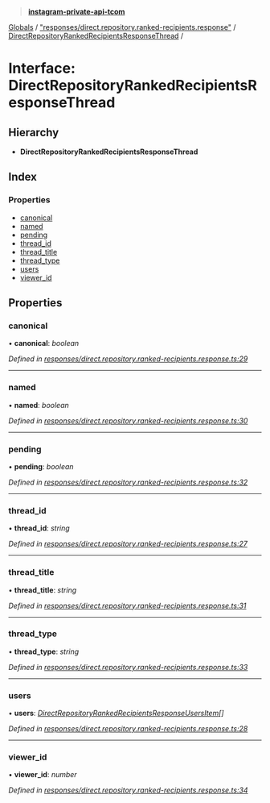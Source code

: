 > **[instagram-private-api-tcom](../README.md)**

[Globals](../README.md) / ["responses/direct.repository.ranked-recipients.response"](../modules/_responses_direct_repository_ranked_recipients_response_.md) / [DirectRepositoryRankedRecipientsResponseThread](_responses_direct_repository_ranked_recipients_response_.directrepositoryrankedrecipientsresponsethread.md) /

# Interface: DirectRepositoryRankedRecipientsResponseThread

## Hierarchy

* **DirectRepositoryRankedRecipientsResponseThread**

## Index

### Properties

* [canonical](_responses_direct_repository_ranked_recipients_response_.directrepositoryrankedrecipientsresponsethread.md#canonical)
* [named](_responses_direct_repository_ranked_recipients_response_.directrepositoryrankedrecipientsresponsethread.md#named)
* [pending](_responses_direct_repository_ranked_recipients_response_.directrepositoryrankedrecipientsresponsethread.md#pending)
* [thread_id](_responses_direct_repository_ranked_recipients_response_.directrepositoryrankedrecipientsresponsethread.md#thread_id)
* [thread_title](_responses_direct_repository_ranked_recipients_response_.directrepositoryrankedrecipientsresponsethread.md#thread_title)
* [thread_type](_responses_direct_repository_ranked_recipients_response_.directrepositoryrankedrecipientsresponsethread.md#thread_type)
* [users](_responses_direct_repository_ranked_recipients_response_.directrepositoryrankedrecipientsresponsethread.md#users)
* [viewer_id](_responses_direct_repository_ranked_recipients_response_.directrepositoryrankedrecipientsresponsethread.md#viewer_id)

## Properties

###  canonical

• **canonical**: *boolean*

*Defined in [responses/direct.repository.ranked-recipients.response.ts:29](https://github.com/cuonglnhust/instagram-private-api-tcom/blob/3e16058/src/responses/direct.repository.ranked-recipients.response.ts#L29)*

___

###  named

• **named**: *boolean*

*Defined in [responses/direct.repository.ranked-recipients.response.ts:30](https://github.com/cuonglnhust/instagram-private-api-tcom/blob/3e16058/src/responses/direct.repository.ranked-recipients.response.ts#L30)*

___

###  pending

• **pending**: *boolean*

*Defined in [responses/direct.repository.ranked-recipients.response.ts:32](https://github.com/cuonglnhust/instagram-private-api-tcom/blob/3e16058/src/responses/direct.repository.ranked-recipients.response.ts#L32)*

___

###  thread_id

• **thread_id**: *string*

*Defined in [responses/direct.repository.ranked-recipients.response.ts:27](https://github.com/cuonglnhust/instagram-private-api-tcom/blob/3e16058/src/responses/direct.repository.ranked-recipients.response.ts#L27)*

___

###  thread_title

• **thread_title**: *string*

*Defined in [responses/direct.repository.ranked-recipients.response.ts:31](https://github.com/cuonglnhust/instagram-private-api-tcom/blob/3e16058/src/responses/direct.repository.ranked-recipients.response.ts#L31)*

___

###  thread_type

• **thread_type**: *string*

*Defined in [responses/direct.repository.ranked-recipients.response.ts:33](https://github.com/cuonglnhust/instagram-private-api-tcom/blob/3e16058/src/responses/direct.repository.ranked-recipients.response.ts#L33)*

___

###  users

• **users**: *[DirectRepositoryRankedRecipientsResponseUsersItem](_responses_direct_repository_ranked_recipients_response_.directrepositoryrankedrecipientsresponseusersitem.md)[]*

*Defined in [responses/direct.repository.ranked-recipients.response.ts:28](https://github.com/cuonglnhust/instagram-private-api-tcom/blob/3e16058/src/responses/direct.repository.ranked-recipients.response.ts#L28)*

___

###  viewer_id

• **viewer_id**: *number*

*Defined in [responses/direct.repository.ranked-recipients.response.ts:34](https://github.com/cuonglnhust/instagram-private-api-tcom/blob/3e16058/src/responses/direct.repository.ranked-recipients.response.ts#L34)*